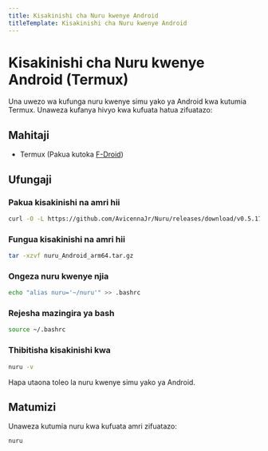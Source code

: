 ```yaml
---
title: Kisakinishi cha Nuru kwenye Android
titleTemplate: Kisakinishi cha Nuru kwenye Android
---
```


# Kisakinishi cha Nuru kwenye Android (Termux)

Una uwezo wa kufunga nuru kwenye simu yako ya Android kwa kutumia Termux. Unaweza kufanya hivyo kwa kufuata hatua zifuatazo:

## Mahitaji

- Termux (Pakua kutoka [F-Droid](https://f-droid.org/repo/com.termux_118.apk))

## Ufungaji

### Pakua kisakinishi na amri hii

```bash
curl -O -L https://github.com/AvicennaJr/Nuru/releases/download/v0.5.17/nuru_Android_arm64.tar.gz
```

### Fungua kisakinishi na amri hii

```bash
tar -xzvf nuru_Android_arm64.tar.gz
```

### Ongeza nuru kwenye njia

```bash
echo "alias nuru='~/nuru'" >> .bashrc
```

### Rejesha mazingira ya bash

```bash
source ~/.bashrc
```

### Thibitisha kisakinishi kwa

```bash
nuru -v
```

Hapa utaona toleo la nuru kwenye simu yako ya Android.

## Matumizi

Unaweza kutumia nuru kwa kufuata amri zifuatazo:

```bash
nuru
```
